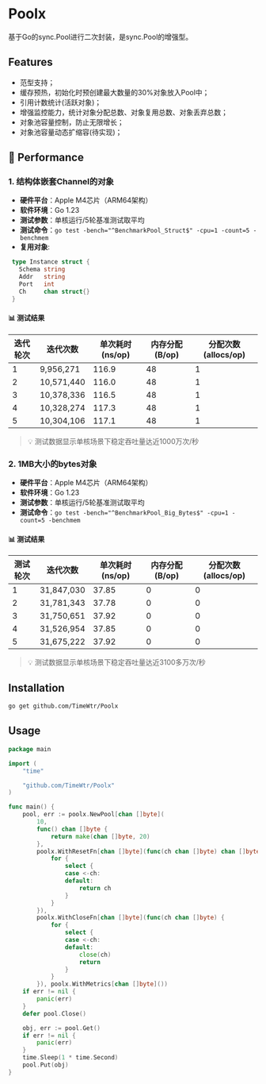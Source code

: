 # Poolx
基于Go的sync.Pool进行二次封装，是sync.Pool的增强型。

## Features
- 范型支持；
- 缓存预热，初始化时预创建最大数量的30%对象放入Pool中；
- 引用计数统计(活跃对象)；
- 增强监控能力，统计对象分配总数、对象复用总数、对象丢弃总数；
- 对象池容量控制，防止无限增长；
- 对象池容量动态扩缩容(待实现)；

## 🚀 Performance
### 1. 结构体嵌套Channel的对象
- **硬件平台**：Apple M4芯片（ARM64架构）
- **软件环境**：Go 1.23
- **测试参数**：单核运行/5轮基准测试取平均
- **测试命令**：`go test -bench="^BenchmarkPool_Struct$" -cpu=1 -count=5 -benchmem`
- **复用对象**: 
```go
 type Instance struct {
   Schema string
   Addr   string
   Port   int
   Ch     chan struct{}
 }
```
#### 📊 测试结果
| 迭代轮次   | 迭代次数       | 单次耗时 (ns/op) | 内存分配 (B/op) | 分配次数 (allocs/op) |
|--------|---------------|------------------|----------------|---------------------|
| 1      | 9,956,271     | 116.9            | 48             | 1                   |
 | 2      | 10,571,440    | 116.0            | 48             | 1                   |
 | 3      | 10,378,336    | 116.5            | 48             | 1                   |
 | 4      | 10,328,274    | 117.3            | 48             | 1                   |
 |      5 | 10,304,106    | 117.1            | 48             | 1                   |
> 💡 测试数据显示单核场景下稳定吞吐量达近​1000万次/秒

### 2. 1MB大小的bytes对象
- **硬件平台**：Apple M4芯片（ARM64架构）
- **软件环境**：Go 1.23
- **测试参数**：单核运行/5轮基准测试取平均
- **测试命令**：`go test -bench="^BenchmarkPool_Big_Bytes$" -cpu=1 -count=5 -benchmem`

#### 📊 测试结果
| 测试轮次 | 迭代次数      | 单次耗时 (ns/op) | 内存分配 (B/op) | 分配次数 (allocs/op) |
|----------|---------------|------------------|-----------------|---------------------|
| 1        | 31,847,030    | 37.85            | 0               | 0                   |
| 2        | 31,781,343    | 37.78            | 0               | 0                   |
| 3        | 31,750,651    | 37.92            | 0               | 0                   |
| 4        | 31,526,954    | 37.85            | 0               | 0                   |
| 5        | 31,675,222    | 37.92            | 0               | 0                   |
> 💡 测试数据显示单核场景下稳定吞吐量达近​3100多万次/秒

## Installation
```bash
go get github.com/TimeWtr/Poolx
```
## Usage
```go
package main

import (
	"time"

	"github.com/TimeWtr/Poolx"
)

func main() {
	pool, err := poolx.NewPool[chan []byte](
		10,
		func() chan []byte {
			return make(chan []byte, 20)
		},
		poolx.WithResetFn[chan []byte](func(ch chan []byte) chan []byte {
			for {
				select {
				case <-ch:
				default:
					return ch
				}
			}
		}),
		poolx.WithCloseFn[chan []byte](func(ch chan []byte) {
			for {
				select {
				case <-ch:
				default:
					close(ch)
					return
				}
			}
		}), poolx.WithMetrics[chan []byte]())
	if err != nil {
		panic(err)
	}
	defer pool.Close()

	obj, err := pool.Get()
	if err != nil {
		panic(err)
	}
	time.Sleep(1 * time.Second)
	pool.Put(obj)
}

```